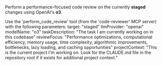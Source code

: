 Perform a performance-focused code review on the currently **staged** changes using OpenAI's **o3**.

Use the 'perform_code_review' tool (from the 'code-reviewer' MCP server) with the following parameters:
target: "staged"
llmProvider: "openai"
modelName: "o3"
taskDescription: "The task I am currently working on in this codebase"
reviewFocus: "Performance optimizations, computational efficiency, memory usage, time complexity, algorithmic improvements, bottlenecks, lazy loading, and caching opportunities"
projectContext: "This is the current project I'm working on. Look for the CLAUDE.md file in the repository root if it exists for additional project context."
